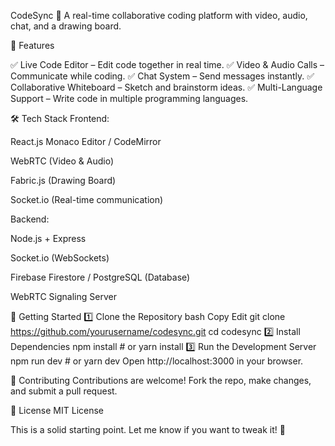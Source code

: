 CodeSync 🚀
A real-time collaborative coding platform with video, audio, chat, and a drawing board.

🌟 Features


✅ Live Code Editor – Edit code together in real time.
✅ Video & Audio Calls – Communicate while coding.
✅ Chat System – Send messages instantly.
✅ Collaborative Whiteboard – Sketch and brainstorm ideas.
✅ Multi-Language Support – Write code in multiple programming languages.

🛠️ Tech Stack
Frontend:

React.js
Monaco Editor / CodeMirror

WebRTC (Video & Audio)

Fabric.js (Drawing Board)

Socket.io (Real-time communication)

Backend:

Node.js + Express

Socket.io (WebSockets)

Firebase Firestore / PostgreSQL (Database)

WebRTC Signaling Server

🚀 Getting Started
1️⃣ Clone the Repository
bash
Copy
Edit
git clone https://github.com/yourusername/codesync.git
cd codesync
2️⃣ Install Dependencies
npm install  # or yarn install
3️⃣ Run the Development Server
npm run dev  # or yarn dev
Open http://localhost:3000 in your browser.

🤝 Contributing
Contributions are welcome! Fork the repo, make changes, and submit a pull request.

📜 License
MIT License

This is a solid starting point. Let me know if you want to tweak it! 🚀
